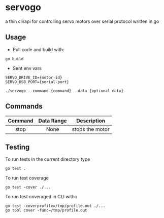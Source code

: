 # servogo
a thin cli/api for controlling servo motors over serial protocol written in go

## Usage
- Pull code and build with:
```shell
go build
```

- Sent env vars
```shell
SERVO_DRIVE_ID={motor-id}
SERVO_USB_PORT={serial-port}
```

```shell
./servogo --command {command} --data {optional-data}
```

## Commands


| Command         |  Data Range              |  Description                      |
|:---------------:|:------------------------:|:---------------------------------:|
|    stop         |  None                    | stops the motor                   | 

## Testing 
To run tests in the current directory type
```shell
go test .
```

To run test coverage 
```shell
go test -cover ./...
```

To run test coveraged in CLI witho
```shell
go test -coverprofile=/tmp/profile.out ./...
go tool cover -func=/tmp/profile.out
```
